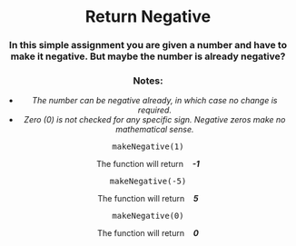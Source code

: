 <div align = "center">

# Return Negative

</div>

<div align = "center">

<h3>In this simple assignment you are given a number and have to make it negative. But maybe the number is already negative?</h3>

</div>

<div align = "center">

<h3>Notes:</h3>
<ul>
    <li> <em>The number can be negative already, in which case no change is required.</em> </li>
    <li> <em>Zero (0) is not checked for any specific sign. Negative zeros make no mathematical sense.</em> </li>
</ul>

</div>

<div align = "center">

<pre>makeNegative(1)</pre>
<p>The function will return &nbsp;&nbsp; <strong><em>-1</em></strong> </p>

<pre>makeNegative(-5)</pre>
<p>The function will return &nbsp;&nbsp; <strong><em>5</em></strong> </p>

<pre>makeNegative(0)</pre>
<p>The function will return &nbsp;&nbsp; <strong><em>0</em></strong> </p>

</div>
